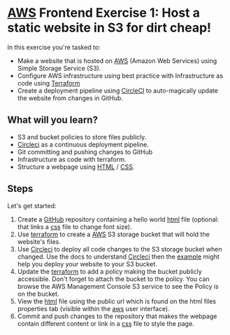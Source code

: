 # [AWS](https://aws.amazon.com/) Frontend Exercise 1: Host a static website in S3 for dirt cheap!
In this exercise you're tasked to:

- Make a website that is hosted on [AWS](https://aws.amazon.com/) (Amazon Web Services) using Simple Storage Service (S3).
- Configure AWS infrastructure using best practice with Infrastructure  as code using [Terraform](https://www.terraform.io/)
- Create a deployment pipeline using [CircleCI](https://circleci.com/signup/) to auto-magically update the website from changes in GitHub.

## What will you learn?

- S3 and bucket policies to store files publicly. 
- [Circleci](https://circleci.com/signup/) as a continuous deployment pipeline. 
- Git committing and pushing changes to GitHub 
- Infrastructure as code with terraform. 
- Structure a webpage using [HTML](https://www.w3schools.com/html/html_basic.asp) / [CSS](https://www.w3schools.com/css/default.asp).

## Steps
Let's get started:

1) Create a [GitHub](https://github.com) repository containing a hello world [html](https://www.w3schools.com/html/html_basic.asp) file (optional: that links a [css](https://www.w3schools.com/css/default.asp) file to change font size).
2) Use [terraform](https://www.terraform.io/) to create a [AWS](https://aws.amazon.com/) S3 storage bucket that will hold the website's files. 
3) Use [Circleci](https://circleci.com/signup/) to deploy all code changes to the S3 storage bucket when changed. Use the docs to understand [Circleci](https://circleci.com/) then the [example](https://github.com/codersuk/ludum-dare-44/blob/master/.circleci/config.yml) might help you deploy your website to your S3 bucket.
4) Update the [terraform](https://www.terraform.io/) to add a policy making the bucket publicly accessible. Don't forget to attach the bucket to the policy. You can browse the AWS Management Console S3 service to see the Policy is on the bucket.
5) View the [html](https://www.w3schools.com/html/html_basic.asp) file using the public url which is found on the html files properties tab (visible within the [aws](https://aws.amazon.com/) user interface). 
6) Commit and push changes to the repository that makes the webpage contain different content or link in a [css](https://www.w3schools.com/css/default.asp) file to style the page. 


